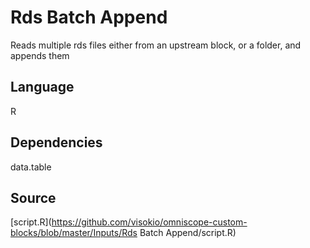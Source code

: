 # Rds Batch Append

Reads multiple rds files either from an upstream block, or a folder, and appends them

## Language
R

## Dependencies
data.table

## Source
[script.R](https://github.com/visokio/omniscope-custom-blocks/blob/master/Inputs/Rds Batch Append/script.R)
